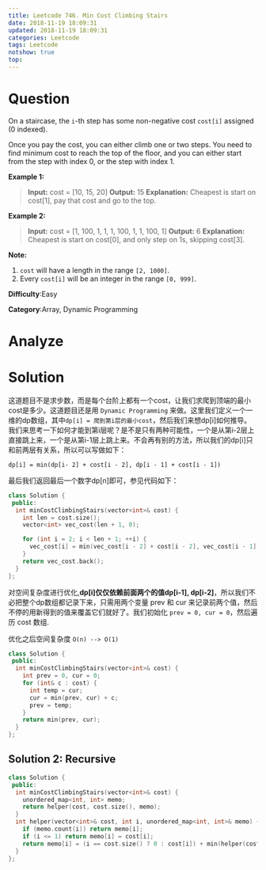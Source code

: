 ```yaml
---
title: Leetcode 746. Min Cost Climbing Stairs
date: 2018-11-19 18:09:31
updated: 2018-11-19 18:09:31
categories: Leetcode
tags: Leetcode
notshow: true
top:
---
```


# Question

On a staircase, the  `i`-th step has some non-negative cost  `cost[i]`  assigned (0 indexed).

Once you pay the cost, you can either climb one or two steps. You need to find minimum cost to reach the top of the floor, and you can either start from the step with index 0, or the step with index 1.

**Example 1:**  

> **Input:** cost = [10, 15, 20]
**Output:** 15
**Explanation:** Cheapest is start on cost[1], pay that cost and go to the top.

**Example 2:**  

> **Input:** cost = [1, 100, 1, 1, 1, 100, 1, 1, 100, 1]
**Output:** 6
**Explanation:** Cheapest is start on cost[0], and only step on 1s, skipping cost[3].

**Note:**  

1. `cost`  will have a length in the range  `[2, 1000]`.
2. Every  `cost[i]`  will be an integer in the range  `[0, 999]`.

**Difficulty**:Easy

**Category**:Array, Dynamic Programming

<!-- more -->

# Analyze

# Solution

这道题目不是求步数，而是每个台阶上都有一个cost，让我们求爬到顶端的最小cost是多少。这道题目还是用 `Dynamic Programming` 来做。这里我们定义一个一维的dp数组，其中`dp[i] = 爬到第i层的最小cost`，然后我们来想dp[i]如何推导。我们来思考一下如何才能到第i层呢？是不是只有两种可能性，一个是从第i-2层上直接跳上来，一个是从第i-1层上跳上来。不会再有别的方法，所以我们的dp[i]只和前两层有关系，所以可以写做如下：

`dp[i] = min(dp[i- 2] + cost[i - 2], dp[i - 1] + cost[i - 1])`

最后我们返回最后一个数字dp[n]即可，参见代码如下：

```cpp
class Solution {
 public:
  int minCostClimbingStairs(vector<int>& cost) {
    int len = cost.size();
    vector<int> vec_cost(len + 1, 0);

    for (int i = 2; i < len + 1; ++i) {
      vec_cost[i] = min(vec_cost[i - 2] + cost[i - 2], vec_cost[i - 1] + cost[i - 1]);
    }
    return vec_cost.back();
  }
};
```

对空间复杂度进行优化,**dp[i]仅仅依赖前面两个的值dp[i-1], dp[i-2]**，所以我们不必把整个dp数组都记录下来，只需用两个变量 prev 和 cur 来记录前两个值，然后不停的用新得到的值来覆盖它们就好了。我们初始化 `prev = 0, cur = 0`，然后遍历 cost 数组.

优化之后空间复杂度 `O(n) --> O(1)`

```cpp
class Solution {
 public:
  int minCostClimbingStairs(vector<int>& cost) {
    int prev = 0, cur = 0;
    for (int& c : cost) {
      int temp = cur;
      cur = min(prev, cur) + c;
      prev = temp;
    }
    return min(prev, cur);
  }
};
```

## Solution 2: Recursive

```cpp
class Solution {
 public:
  int minCostClimbingStairs(vector<int>& cost) {
    unordered_map<int, int> memo;
    return helper(cost, cost.size(), memo);
  }
  int helper(vector<int>& cost, int i, unordered_map<int, int>& memo) {
    if (memo.count(i)) return memo[i];
    if (i <= 1) return memo[i] = cost[i];
    return memo[i] = (i == cost.size() ? 0 : cost[i]) + min(helper(cost, i - 1, memo), helper(cost, i - 2, memo));
  }
};
```